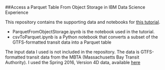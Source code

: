 ##Access a Parquet Table From Object Storage in IBM Data Science Experience

This repository contains the supporting data and notebooks for [this tutorial](https://medium.com/@adamj9431/upload-files-to-ibm-data-science-experience-using-the-command-line-bb482fae1d73#.1z6ph8kag).

* ParquetFromObjectStorage.ipynb is the notebook used in the tutorial.
* csvToParquet.ipynb is a Python notebook that converts a subset of the GTFS-formatted transit data into a Parquet table

The input data I used is not included in the repository. The data is GTFS-formatted transit data from the MBTA (Massachusetts Bay Transit Authority). I used the Spring 2016, Version 4D data, available [here](http://transitfeeds.com/p/mbta/64/20160519)